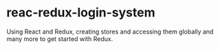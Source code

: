 # reac-redux-login-system
Using React and Redux, creating stores and accessing them globally and many more to get started with Redux.

